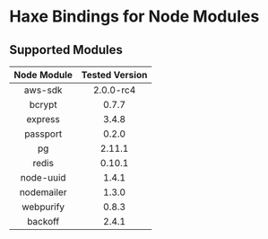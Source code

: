 Haxe Bindings for Node Modules
=====

Supported Modules
----

|Node Module | Tested Version |
|:----------:|:--------------:|
| aws-sdk    | 2.0.0-rc4      |
| bcrypt     | 0.7.7          |
| express    | 3.4.8          |
| passport   | 0.2.0          |
| pg         | 2.11.1         |
| redis      | 0.10.1         |
| node-uuid  | 1.4.1          |
| nodemailer | 1.3.0          |
| webpurify  | 0.8.3          |
| backoff    | 2.4.1          |
